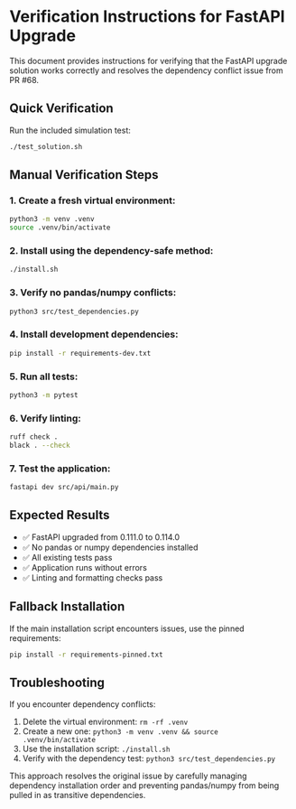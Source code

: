 # Verification Instructions for FastAPI Upgrade

This document provides instructions for verifying that the FastAPI upgrade solution works correctly and resolves the dependency conflict issue from PR #68.

## Quick Verification

Run the included simulation test:

```bash
./test_solution.sh
```

## Manual Verification Steps

### 1. Create a fresh virtual environment:

```bash
python3 -m venv .venv
source .venv/bin/activate
```

### 2. Install using the dependency-safe method:

```bash
./install.sh
```

### 3. Verify no pandas/numpy conflicts:

```bash
python3 src/test_dependencies.py
```

### 4. Install development dependencies:

```bash
pip install -r requirements-dev.txt
```

### 5. Run all tests:

```bash
python3 -m pytest
```

### 6. Verify linting:

```bash
ruff check .
black . --check
```

### 7. Test the application:

```bash
fastapi dev src/api/main.py
```

## Expected Results

- ✅ FastAPI upgraded from 0.111.0 to 0.114.0
- ✅ No pandas or numpy dependencies installed
- ✅ All existing tests pass
- ✅ Application runs without errors
- ✅ Linting and formatting checks pass

## Fallback Installation

If the main installation script encounters issues, use the pinned requirements:

```bash
pip install -r requirements-pinned.txt
```

## Troubleshooting

If you encounter dependency conflicts:

1. Delete the virtual environment: `rm -rf .venv`
2. Create a new one: `python3 -m venv .venv && source .venv/bin/activate`
3. Use the installation script: `./install.sh`
4. Verify with the dependency test: `python3 src/test_dependencies.py`

This approach resolves the original issue by carefully managing dependency installation order and preventing pandas/numpy from being pulled in as transitive dependencies.